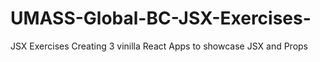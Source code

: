 # UMASS-Global-BC-JSX-Exercises-
JSX Exercises Creating 3 vinilla React Apps to showcase JSX and Props 
